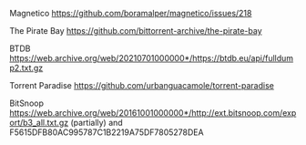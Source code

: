 Magnetico https://github.com/boramalper/magnetico/issues/218

The Pirate Bay https://github.com/bittorrent-archive/the-pirate-bay

BTDB https://web.archive.org/web/20210701000000*/https://btdb.eu/api/fulldump2.txt.gz

Torrent Paradise https://github.com/urbanguacamole/torrent-paradise

BitSnoop https://web.archive.org/web/20161001000000*/http://ext.bitsnoop.com/export/b3_all.txt.gz (partially) and F5615DFB80AC995787C1B2219A75DF7805278DEA
